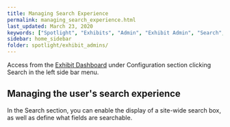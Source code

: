 ```yaml
---
title: Managing Search Experience
permalink: managing_search_experience.html
last_updated: March 23, 2020
keywords: ["Spotlight", "Exhibits", "Admin", "Exhibit Admin", "Search", "Search Experience"]
sidebar: home_sidebar
folder: spotlight/exhibit_admins/
---
```


Access from the [Exhibit Dashboard](exhibit_dashboard_for_admins) under Configuration section clicking Search in the left side bar menu.

## Managing the user's search experience

In the Search section, you can enable the display of a site-wide search box, as well as define what fields are searchable.


